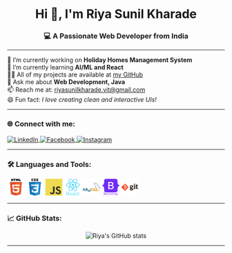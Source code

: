 

<h1 align="center">Hi 👋, I'm Riya Sunil Kharade</h1>
<h3 align="center">💻 A Passionate Web Developer from India</h3>

---

🎯 I’m currently working on **Holiday Homes Management System**  
🌱 I’m currently learning **AI/ML and React**  
👩‍💻 All of my projects are available at [my GitHub](https://github.com/your-github-username)  
💬 Ask me about **Web Development, Java**  
📫 Reach me at: [riyasunilkharade.vit@gmail.com](mailto:riyasunilkharade.vit@gmail.com)  
😄 Fun fact: *I love creating clean and interactive UIs!*

---

### 🌐 Connect with me:
<p align="left">
  <a href="https://www.linkedin.com/in/riya-kharade-9228ba341?utm_source=share&utm_campaign=share_via&utm_content=profile&utm_medium=android_app" target="_blank">
    <img align="center" src="https://cdn.jsdelivr.net/npm/simple-icons@v4/icons/linkedin.svg" alt="LinkedIn" height="30" width="40" />
  </a>
  <a href="https://www.facebook.com/share/146pZMWnDV/" target="_blank">
    <img align="center" src="https://cdn.jsdelivr.net/npm/simple-icons@v4/icons/facebook.svg" alt="Facebook" height="30" width="40" />
  </a>
  <a href="https://www.instagram.com/riiyaasunil?igsh=MW12bW5nbXhkdTZoeQ==" target="_blank">
    <img align="center" src="https://cdn.jsdelivr.net/npm/simple-icons@v4/icons/instagram.svg" alt="Instagram" height="30" width="40" />
  </a>
</p>

---

### 🛠️ Languages and Tools:
<p align="left">
  <img src="https://raw.githubusercontent.com/devicons/devicon/master/icons/html5/html5-original-wordmark.svg" alt="HTML5" width="40" height="40"/>
  <img src="https://raw.githubusercontent.com/devicons/devicon/master/icons/css3/css3-original-wordmark.svg" alt="CSS3" width="40" height="40"/>
  <img src="https://raw.githubusercontent.com/devicons/devicon/master/icons/javascript/javascript-original.svg" alt="JavaScript" width="40" height="40"/>
  <img src="https://raw.githubusercontent.com/devicons/devicon/master/icons/react/react-original-wordmark.svg" alt="React" width="40" height="40"/>
  <img src="https://raw.githubusercontent.com/devicons/devicon/master/icons/mysql/mysql-original-wordmark.svg" alt="MySQL" width="40" height="40"/>
  <img src="https://raw.githubusercontent.com/devicons/devicon/master/icons/bootstrap/bootstrap-plain-wordmark.svg" alt="Bootstrap" width="40" height="40"/>
  <img src="https://raw.githubusercontent.com/devicons/devicon/master/icons/git/git-original-wordmark.svg" alt="Git" width="40" height="40"/>
</p>

---

### 📈 GitHub Stats:
<p align="center">
  <img src="![Top Langs](https://github-readme-stats.vercel.app/api/top-langs/?username=riya-kharade&layout=compact&theme=vue)
" alt="Riya's GitHub stats"/>
</p>

---


